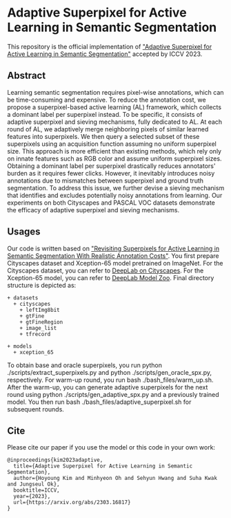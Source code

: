 # Adaptive Superpixel for Active Learning in Semantic Segmentation
This repository is the official implementation of ["Adaptive Superpixel for Active Learning in Semantic Segmentation"](https://arxiv.org/abs/2303.16817) accepted by ICCV 2023.

## Abstract
Learning semantic segmentation requires pixel-wise annotations, which can be time-consuming and expensive. To reduce the annotation cost, we propose a superpixel-based active learning (AL) framework, which collects a dominant label per superpixel instead. To be specific, it consists of adaptive superpixel and sieving mechanisms, fully dedicated to AL. At each round of AL, we adaptively merge neighboring pixels of similar learned features into superpixels. We then query a selected subset of these superpixels using an acquisition function assuming no uniform superpixel size. This approach is more efficient than existing methods, which rely only on innate features such as RGB color and assume uniform superpixel sizes. Obtaining a dominant label per superpixel drastically reduces annotators' burden as it requires fewer clicks. However, it inevitably introduces noisy annotations due to mismatches between superpixel and ground truth segmentation. To address this issue, we further devise a sieving mechanism that identifies and excludes potentially noisy annotations from learning. Our experiments on both Cityscapes and PASCAL VOC datasets demonstrate the efficacy of adaptive superpixel and sieving mechanisms.

## Usages
Our code is written based on ["Revisiting Superpixels for Active Learning in Semantic Segmentation With Realistic Annotation Costs"](https://github.com/cailile/Revisiting-Superpixels-for-Active-Learning).
You first prepare Cityscapes dataset and Xception-65 model pretrained on ImageNet. For the Cityscapes dataset, you can refer to [DeepLab on Cityscapes](https://github.com/tensorflow/models/blob/master/research/deeplab/g3doc/cityscapes.md). For the Xception-65 model, you can refer to [DeepLab Model Zoo](https://github.com/tensorflow/models/blob/master/research/deeplab/g3doc/model_zoo.md). Final directory structure is depicted as:

```
+ datasets
  + cityscapes
    + leftImg8bit
    + gtFine
    + gtFineRegion
    + image_list
    + tfrecord

+ models
  + xception_65
```

To obtain base and oracle superpixels, you run python ./scripts/extract_superpixels.py and python ./scripts/gen_oracle_spx.py, respectively. For warm-up round, you run bash ./bash_files/warm_up.sh. After the warm-up, you can generate adaptive superpixels for the next round using python ./scripts/gen_adaptive_spx.py and a previously trained model. You then run bash ./bash_files/adaptive_superpixel.sh for subsequent rounds.

## Cite
Please cite our paper if you use the model or this code in your own work:
```
@inproceedings{kim2023adaptive,
  title={Adaptive Superpixel for Active Learning in Semantic Segmentation},
  author={Hoyoung Kim and Minhyeon Oh and Sehyun Hwang and Suha Kwak and Jungseul Ok},
  booktitle=ICCV,
  year={2023},
  url={https://arxiv.org/abs/2303.16817}
}
```
